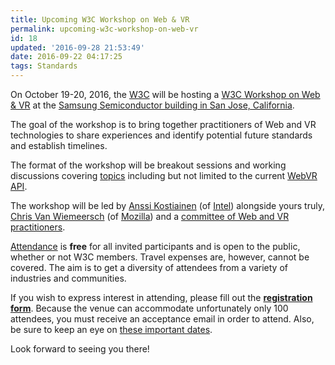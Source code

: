 ```yaml
---
title: Upcoming W3C Workshop on Web & VR
permalink: upcoming-w3c-workshop-on-web-vr
id: 18
updated: '2016-09-28 21:53:49'
date: 2016-09-22 04:17:25
tags: Standards
---
```


On October 19-20, 2016, the [W3C](https://www.w3c.org/) will be hosting a [W3C Workshop on Web & VR](https://w3c.github.io/vr-workshop/) at the [Samsung Semiconductor building in San Jose, California](http://w3c.github.io/vr-workshop/#location).

The goal of the workshop is to bring together practitioners of Web and VR technologies to share experiences and identify potential future standards and establish timelines.

The format of the workshop will be breakout sessions and working discussions covering [topics](http://w3c.github.io/vr-workshop/#topics) including but not limited to the current [WebVR API](https://w3c.github.io/webvr/).

The workshop will be led by [Anssi Kostiainen](https://twitter.com/anssik) (of [Intel](http://www.intel.com/)) alongside yours truly, [Chris Van Wiemeersch](https://twitter.com/cvanw) (of [Mozilla](https://www.mozilla.org/)) and a [committee of Web and VR practitioners](https://w3c.github.io/vr-workshop/#committee).

[Attendance](https://w3c.github.io/vr-workshop/#attend) is <strong>free</strong> for all invited participants and is open to the public, whether or not W3C members. Travel expenses are, however, cannot be covered. The aim is to get a diversity of attendees from a variety of industries and communities.

If you wish to express interest in attending, please fill out the **[registration form](https://www.w3.org/2002/09/wbs/1/vr-workshop/)**. Because the venue can accommodate unfortunately only 100 attendees, you must receive an acceptance email in order to attend. Also, be sure to keep an eye on [these important dates](https://w3c.github.io/vr-workshop/#dates).

Look forward to seeing you there!